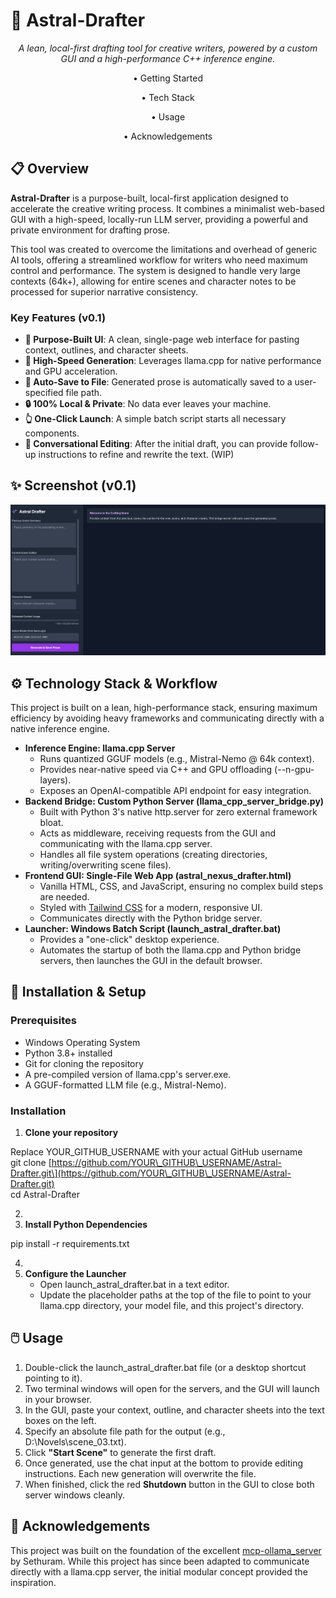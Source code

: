 # **🚀 Astral-Drafter**

<div align="center">

*A lean, local-first drafting tool for creative writers, powered by a custom GUI and a high-performance C++ inference engine.*

• Getting Started

• Tech Stack 

• Usage

• Acknowledgements

</div>

## **📋 Overview**

**Astral-Drafter** is a purpose-built, local-first application designed to accelerate the creative writing process. It combines a minimalist web-based GUI with a high-speed, locally-run LLM server, providing a powerful and private environment for drafting prose.

This tool was created to overcome the limitations and overhead of generic AI tools, offering a streamlined workflow for writers who need maximum control and performance. The system is designed to handle very large contexts (64k+), allowing for entire scenes and character notes to be processed for superior narrative consistency.

### **Key Features (v0.1)**

* **📝 Purpose-Built UI**: A clean, single-page web interface for pasting context, outlines, and character sheets.  
* **🚀 High-Speed Generation**: Leverages llama.cpp for native performance and GPU acceleration.  
* **💾 Auto-Save to File**: Generated prose is automatically saved to a user-specified file path.  
* **🔒 100% Local & Private**: No data ever leaves your machine.  
* **👆 One-Click Launch**: A simple batch script starts all necessary components.  
* **💬 Conversational Editing**: After the initial draft, you can provide follow-up instructions to refine and rewrite the text. (WIP)

## **✨ Screenshot (v0.1)**

<img src="./assets/Astral_Drafter_GUI.png" alt="Screen shot of GUI" width="800">

## **⚙️ Technology Stack & Workflow**

This project is built on a lean, high-performance stack, ensuring maximum efficiency by avoiding heavy frameworks and communicating directly with a native inference engine.

* **Inference Engine: llama.cpp Server**  
  * Runs quantized GGUF models (e.g., Mistral-Nemo @ 64k context).  
  * Provides near-native speed via C++ and GPU offloading (\--n-gpu-layers).  
  * Exposes an OpenAI-compatible API endpoint for easy integration.  
* **Backend Bridge: Custom Python Server (llama\_cpp\_server\_bridge.py)**  
  * Built with Python 3's native http.server for zero external framework bloat.  
  * Acts as middleware, receiving requests from the GUI and communicating with the llama.cpp server.  
  * Handles all file system operations (creating directories, writing/overwriting scene files).  
* **Frontend GUI: Single-File Web App (astral\_nexus\_drafter.html)**  
  * Vanilla HTML, CSS, and JavaScript, ensuring no complex build steps are needed.  
  * Styled with [Tailwind CSS](https://tailwindcss.com/) for a modern, responsive UI.  
  * Communicates directly with the Python bridge server.  
* **Launcher: Windows Batch Script (launch\_astral\_drafter.bat)**  
  * Provides a "one-click" desktop experience.  
  * Automates the startup of both the llama.cpp and Python bridge servers, then launches the GUI in the default browser.

## **🚀 Installation & Setup**

### **Prerequisites**

* Windows Operating System  
* Python 3.8+ installed  
* Git for cloning the repository  
* A pre-compiled version of llama.cpp's server.exe.  
* A GGUF-formatted LLM file (e.g., Mistral-Nemo).

### **Installation**

1. **Clone your repository**

Replace YOUR\_GITHUB\_USERNAME with your actual GitHub username  
git clone \[https://github.com/YOUR\_GITHUB\_USERNAME/Astral-Drafter.git\](https://github.com/YOUR\_GITHUB\_USERNAME/Astral-Drafter.git)  
cd Astral-Drafter

2.   
3. **Install Python Dependencies**

pip install \-r requirements.txt

4.   
5. **Configure the Launcher**  
   * Open launch\_astral\_drafter.bat in a text editor.  
   * Update the placeholder paths at the top of the file to point to your llama.cpp directory, your model file, and this project's directory.

## **🖱️ Usage**

1. Double-click the launch\_astral\_drafter.bat file (or a desktop shortcut pointing to it).  
2. Two terminal windows will open for the servers, and the GUI will launch in your browser.  
3. In the GUI, paste your context, outline, and character sheets into the text boxes on the left.  
4. Specify an absolute file path for the output (e.g., D:\\Novels\\scene\_03.txt).  
5. Click **"Start Scene"** to generate the first draft.  
6. Once generated, use the chat input at the bottom to provide editing instructions. Each new generation will overwrite the file.  
7. When finished, click the red **Shutdown** button in the GUI to close both server windows cleanly.

## **🙏 Acknowledgements**

This project was built on the foundation of the excellent [mcp-ollama\_server](https://www.google.com/search?q=https://github.com/sethuram2003/mcp-ollama_server) by Sethuram. While this project has since been adapted to communicate directly with a llama.cpp server, the initial modular concept provided the inspiration.
